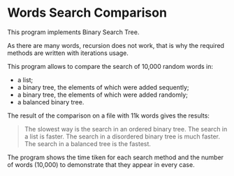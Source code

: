 # Words Search Comparison

This program implements Binary Search Tree.

As there are many words, recursion does not work, that is why the required methods are written with iterations usage.

This program allows to compare the search of 10,000 random words in:
- a list;
- a binary tree, the elements of which were added sequently;
- a binary tree, the elements of which were added randomly;
- a balanced binary tree.

The result of the comparison on a file with 11k words gives the results:
> The slowest way is the search in an ordered binary tree.
> The search in a list is faster.
> The search in a disordered binary tree is much faster.
> The search in a balanced tree is the fastest.

The program shows the time tiken for each search method and the number of words (10,000)
to demonstrate that they appear in every case.